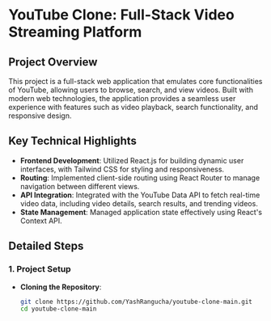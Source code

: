 # YouTube Clone: Full-Stack Video Streaming Platform

## Project Overview

This project is a full-stack web application that emulates core functionalities of YouTube, allowing users to browse, search, and view videos. Built with modern web technologies, the application provides a seamless user experience with features such as video playback, search functionality, and responsive design.

## Key Technical Highlights

- **Frontend Development**: Utilized React.js for building dynamic user interfaces, with Tailwind CSS for styling and responsiveness.
- **Routing**: Implemented client-side routing using React Router to manage navigation between different views.
- **API Integration**: Integrated with the YouTube Data API to fetch real-time video data, including video details, search results, and trending videos.
- **State Management**: Managed application state effectively using React's Context API.

## Detailed Steps

### 1. Project Setup

- **Cloning the Repository**:
  ```bash
  git clone https://github.com/YashRangucha/youtube-clone-main.git
  cd youtube-clone-main
